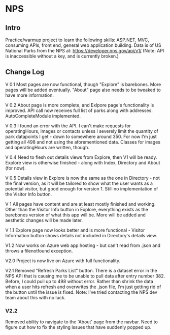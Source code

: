 # NPS

## Intro

Practice/warmup project to learn the following skills: ASP.NET, MVC, consuming APIs, front end, general web application building.
Data is of US National Parks from the NPS at: https://developer.nps.gov/api/v1/
(Note: API is inaccessible without a key, and is currently broken.)


## Change Log

V 0.1
Most pages are now functional, though "Explore" is barebones. More pages will be added eventually. "About" page also needs to be tweaked to have more information.

V 0.2
About page is more complete, and Exlpore page's functionality is improved. API call now receives full list of parks along with addresses. AutoCompleteModule implemented.

V 0.3
I found an error with the API. I can't make requests for operatingHours, images or contacts unless I severely limit the quantity of park datapoints I get - down to somewhere around 350. For now I'm just getting all 498 and not using the aforementioned data. Classes for images and operatingHours are written, though.

V 0.4
Need to flesh out details views from Explore, then V1 will be ready. Explore view is otherwise finished - along with Index, Directory and About (for now).

V 0.5
Details view in Explore is now the same as the one in Directory - not the final version, as it will be tailored to show what the user wants as a potential visitor, but good enough for version 1. Still no implementation of the Visitor Info button.

V 1
All pages have content and are at least mostly finished and working. Other than the Visitor Info button in Explore, everything exists as the barebones version of what this app will be. More will be added and aesthetic changes will be made later.

V 1.1
Explore page now looks better and is more functional - Visitor Information button shows details not included in Directory's details view.

V1.2
Now works on Azure web app hosting - but can't read from .json and throws a filenotfound exception.

V2.0
Project is now live on Azure with full functionality.

V2.1
Removed "Refresh Parks List" button. There is a dataset error in the NPS API that is causing me to be unable to pull data after entry number 382. Before, I could pull up to 498 without error. Rather than shrink the data when a user hits refresh and overwrites the .json file, I'm just getting rid of the button until the issue is fixed.
Note: I've tried contacting the NPS dev team about this with no luck.

### V2.2
Removed ability to navigate to the 'About' page from the navbar. Need to figure out how to fix the styling issues that have
suddenly popped up.